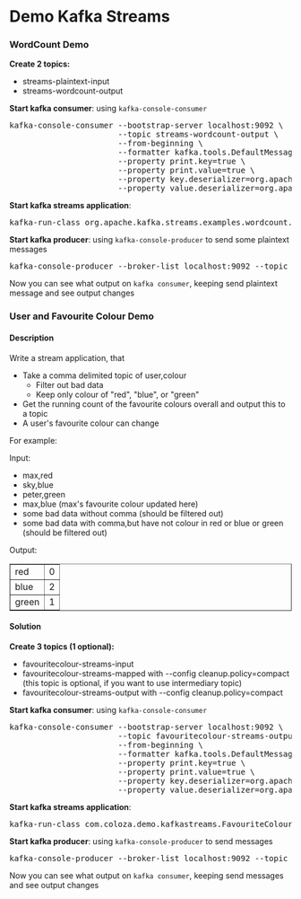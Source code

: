 # Demo Kafka Streams

### WordCount Demo
<p><strong>Create 2 topics:</strong></p>
<ul>
<li>streams-plaintext-input</li>
<li>streams-wordcount-output</li>
</ul>
<p><strong>Start kafka consumer</strong>: using <code>kafka-console-consumer</code></p>
<pre>kafka-console-consumer --bootstrap-server localhost:9092 \
                       --topic streams-wordcount-output \
                       --from-beginning \
                       --formatter kafka.tools.DefaultMessageFormatter \
                       --property print.key=true \
                       --property print.value=true \
                       --property key.deserializer=org.apache.kafka.common.serialization.StringDeserializer \
                       --property value.deserializer=org.apache.kafka.common.serialization.LongDeserializer
</pre>
<p><strong>Start kafka streams application</strong>:</p>
<pre>kafka-run-class org.apache.kafka.streams.examples.wordcount.WordCountDemo</pre>
<p><strong>Start kafka producer</strong>: using <code>kafka-console-producer</code> to send some plaintext messages</p>
<pre>kafka-console-producer --broker-list localhost:9092 --topic streams-plaintext-input</pre>
<p>Now you can see what output on <code>kafka consumer</code>, keeping send plaintext message and see output changes</p>

### User and Favourite Colour Demo
#### Description
<p>Write a stream application, that</p>
<ul>
<li>Take a comma delimited topic of user,colour
<ul>
<li>Filter out bad data</li>
<li>Keep only colour of "red", "blue", or "green"</li>
</ul>
</li>
<li>Get the running count of the favourite colours overall and output this to a topic</li>
<li>A user's favourite colour can change</li>
</ul>

<p>For example:</p>
<p>Input:</p>
<ul>
<li>max,red</li>
<li>sky,blue</li>
<li>peter,green</li>
<li>max,blue (max's favourite colour updated here)</li>
<li>some bad data without comma (should be filtered out)</li>
<li>some bad data with comma,but have not colour in red or blue or green (should be filtered out)</li>
</ul>
<p>Output:</p>
<table border="1">
<tbody>
<tr>
<td>red</td>
<td>0</td>
</tr>
<tr>
<td>blue</td>
<td>2</td>
</tr>
<tr>
<td>green</td>
<td>1</td>
</tr>
</tbody>
</table>

#### Solution
<p><strong>Create 3 topics (1 optional):</strong></p>
<ul>
<li>favouritecolour-streams-input</li>
<li>favouritecolour-streams-mapped with --config cleanup.policy=compact (this topic is optional, if you want to use intermediary topic)</li>
<li>favouritecolour-streams-output with --config cleanup.policy=compact</li>
</ul>
<p><strong>Start kafka consumer</strong>: using <code>kafka-console-consumer</code></p>
<pre>kafka-console-consumer --bootstrap-server localhost:9092 \
                       --topic favouritecolour-streams-output \
                       --from-beginning \
                       --formatter kafka.tools.DefaultMessageFormatter \
                       --property print.key=true \
                       --property print.value=true \
                       --property key.deserializer=org.apache.kafka.common.serialization.StringDeserializer \
                       --property value.deserializer=org.apache.kafka.common.serialization.LongDeserializer
</pre>
<p><strong>Start kafka streams application</strong>:</p>
<pre>kafka-run-class com.coloza.demo.kafkastreams.FavouriteColourStreamsAppTests</pre>
<p><strong>Start kafka producer</strong>: using <code>kafka-console-producer</code> to send messages</p>
<pre>kafka-console-producer --broker-list localhost:9092 --topic favouritecolour-streams-input</pre>
<p>Now you can see what output on <code>kafka consumer</code>, keeping send messages and see output changes</p>
